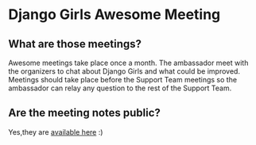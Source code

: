 # Django Girls Awesome Meeting

## What are those meetings?

Awesome meetings take place once a month. The ambassador meet with the organizers to chat about Django Girls and what could be improved. Meetings should take place before the Support Team meetings so the ambassador can relay any question to the rest of the Support Team.

## Are the meeting notes public?

Yes,they are [available here](https://drive.google.com/drive/folders/0BxqF-fMgUfHUMm1HbkVZdU5kTGs?usp=sharing) :)